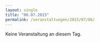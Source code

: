 ```yaml
---
layout: single
title: "06.07.2015"
permalink: /veranstaltungen/2015/07/06/
---
```


Keine Veranstaltung an diesem Tag.
